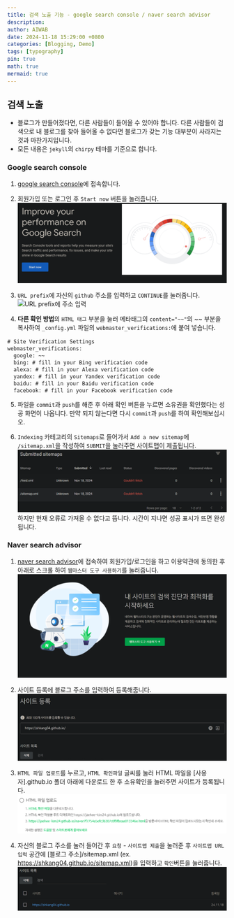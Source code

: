 ```yaml
---
title: 검색 노출 기능 - google search console / naver search advisor
description: 
author: AIWAB
date: 2024-11-18 15:29:00 +0800
categories: [Blogging, Demo]
tags: [typography]
pin: true
math: true
mermaid: true
---
```


## 검색 노출
- 블로그가 만들어졌다면, 다른 사람들이 들어올 수 있어야 합니다. 다른 사람들이 검색으로 내 블로그를 찾아 들어올 수 없다면 블로그가 갖는 기능 대부분이 사라지는 것과 마찬가지입니다.
- 모든 내용은 `jekyll`의 `chirpy` 테마를 기준으로 합니다.

### Google search console

1. [google search console](https://search.google.com/search-console/about)에 접속합니다.
   
2. 회원가입 또는 로그인 후 `Start now` 버튼을 눌러줍니다.
   ![start now를 누르세요.](/assets/img/md_img/start_now.png)

3. `URL prefix`에 자신의 `github` 주소를 입력하고 `CONTINUE`를 눌러줍니다.
   ![URL prefix에 주소 입력](/assets/img/md_img/URL_prefix)

4. **다른 확인 방법**의 `HTML 태그` 부분을 눌러 메타태그의 `content="~~"`의 ~~ 부분을 복사하여 `_config.yml` 파일의 `webmaster_verifications:`에 붙여 넣습니다.
``` title:"Site Verification Settings"
# Site Verification Settings
webmaster_verifications:
  google: ~~
  bing: # fill in your Bing verification code
  alexa: # fill in your Alexa verification code
  yandex: # fill in your Yandex verification code
  baidu: # fill in your Baidu verification code
  facebook: # fill in your Facebook verification code   
```

5. 파일을 `commit`과 `push`를 해준 후 아래 확인 버튼을 누르면 소유권을 확인했다는 성공 화면이 나옵니다. 만약 되지 않는다면 다시 `commit`과 `push`를 하여 확인해보십시오.
   
6. `Indexing` 카테고리의 `Sitemaps`로 들어가서 `Add a new sitemap`에 `/sitemap.xml`을 작성하여 `SUBMIT`을 눌러주면 사이트맵이 제출됩니다.
   ![counldn't fetch 오류가 날 수 있음](/assets/img/md_img/couldn't_fetch.png)
   하지만 현재 오류로 가져올 수 없다고 뜹니다. 시간이 지나면 성공 표시가 뜨면 완성됩니다.

### Naver search advisor

1. [naver search advisor](https://searchadvisor.naver.com/)에 접속하여 회원가입/로그인을 하고 이용약관에 동의한 후 아래로 스크롤 하여 `웹마스터 도구 사용하기`를 눌러줍니다.
   ![웹마스터 도구 사용하기 click](/assets/img/md_img/webmaster_tool.png)

2. 사이트 등록에 블로그 주소를 입력하여 등록해줍니다.
   ![사이트 등록에 주소 입력](/assets/img/md_img/site_submit.png)

3. `HTML 파일 업로드`를 누르고, `HTML 확인파일` 글씨를 눌러 HTML 파일을 \[사용자].github.io 폴더 아래에 다운로드 한 후 소유확인을 눌러주면 사이트가 등록됩니다.
   ![HTML 파일 업로드 선택](/assets/img/md_img/html_file.png)

4. 자신의 블로그 주소를 눌러 들어간 후 `요청` - `사이트맵 제출`을 눌러준 후 `사이트맵 URL 입력` 공간에 \[블로그 주소]/sitemap.xml (ex. https://shkang04.github.io/sitemap.xml)을 입력하고 `확인`버튼을 눌러줍니다.
   ![자신의 블로그 주소 click](/assets/img/md_img/naver_last.png)